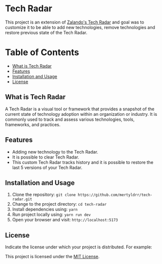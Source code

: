 # Tech Radar

This project is an extension of [Zalando's Tech Radar](https://github.com/zalando/tech-radar) and goal was to customize it to be able to add new technologies, remove technologies and restore previous state of the Tech Radar.

# Table of Contents

- [What is Tech Radar](#what-is-tech-radar)
- [Features](#features)
- [Installation and Usage](#installation-and-usage)
- [License](#license)

## What is Tech Radar
A Tech Radar is a visual tool or framework that provides a snapshot of the current state of technology adoption within an organization or industry. It is commonly used to track and assess various technologies, tools, frameworks, and practices.

## Features

- Adding new technology to the Tech Radar.
- It is possible to clear Tech Radar.
- This custom Tech Radar tracks history and it is possible to restore the last 5 versions of your Tech Radar.

## Installation and Usage

1. Clone the repository: `git clone https://github.com/mertyldrr/tech-radar.git`
2. Change to the project directory: `cd tech-radar`
3. Install dependencies using: `yarn`
4. Run project locally using: `yarn run dev`
5. Open your browser and visit: `http://localhost:5173`

## License

Indicate the license under which your project is distributed. For example:

This project is licensed under the [MIT License](LICENSE).
